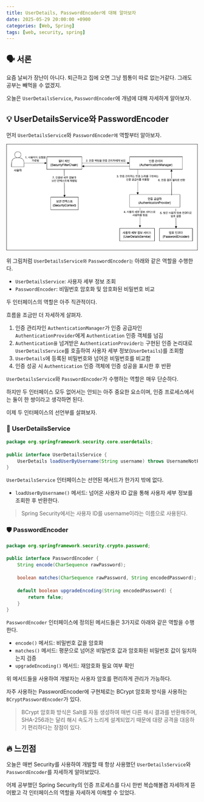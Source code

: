 ```yaml
---
title: UserDetails, PasswordEncoder에 대해 알아보자
date: 2025-05-29 20:00:00 +0900
categories: [Web, Spring]
tags: [web, security, spring]
---
```


## 🗣️ **서론**
요즘 날씨가 장난이 아니다. 퇴근하고 집에 오면 그냥 찜통이 따로 없는거같다.
그래도 공부는 빼먹을 수 없겠지. 

오늘은 `UserDetailsService`, `PasswordEncoder`에 개념에 대해 자세하게 알아보자.

## 💡 **UserDetailsService와 PasswordEncoder**
먼저 `UserDetailsService`와 `PasswordEncoder에` 역할부터 알아보자.

![Spring Security 인증 프로세스](../assets/img/spring-security-basic.drawio.png)

위 그림처럼 `UserDetailsService와` `PasswordEncoder는` 아래와 같은 역할을 수행한다.
- `UserDetailsService`: 사용자 세부 정보 조회
- `PasswordEncoder`: 비밀번호 암호화 및 암호화된 비밀번호 비교

두 인터페이스의 역할은 아주 직관적이다.

흐름을 조금만 더 자세하게 살펴자.
1. 인증 관리자인 `AuthenticationManager`가 인증 공급자인 `AuthenticationProvider`에게 `Authentication` 인증 객체를 넘김
2. `Authentication을` 넘겨받은 `AuthenticationProvider는` 구현된 인증 논리대로 `UserDetailsService`를 호출하여 사용자 세부 정보(`UserDetails`)를 조회함
3. `UserDetails`에 등록된 비밀번호와 넘어온 비밀번호를 비교함
4. 인증 성공 시 `Authentication` 인증 객체에 인증 성공을 표시한 후 반환

`UserDetailsService`와 `PasswordEncoder`가 수행하는 역할은 매우 단순하다.

하지만 두 인터페이스 모두 없어서는 안되는 아주 중요한 요소이며, 인증 프로세스에서는 둘이 한 쌍이라고 생각하면 된다.

이제 두 인터페이스의 선언부를 살펴보자.

### 🔐 **UserDetailsService**
```java
package org.springframework.security.core.userdetails;

public interface UserDetailsService {
    UserDetails loadUserByUsername(String username) throws UsernameNotFoundException;
}
```

`UserDetailsService` 인터페이스는 선언된 메서드가 한가지 밖에 없다.

- `loadUserByUsername()` 메서드: 넘어온 사용자 ID 값을 통해 사용자 세부 정보를 조회한 후 반환한다.

> Spring Security에서는 사용자 ID를 username이라는 이름으로 사용된다.

### 🛡️ **PasswordEncoder**
```java
package org.springframework.security.crypto.password;

public interface PasswordEncoder {
    String encode(CharSequence rawPassword);

    boolean matches(CharSequence rawPassword, String encodedPassword);

    default boolean upgradeEncoding(String encodedPassword) {
        return false;
    }
}
```

`PasswordEncoder` 인터페이스에 정의된 메서드들은 3가지로 아래와 같은 역할을 수행한다.

- `encode()` 메서드: 비밀번호 값을 암호화
- `matches()` 메서드: 평문으로 넘어온 비밀번호 값과 암호화된 비밀번호 값이 일치하는지 검증
- `upgradeEncoding()` 메서드: 재암호화 필요 여부 확인

위 메서드들을 사용하여 개발자는 사용자 암호를 편리하게 관리가 가능하다.

자주 사용하는 PasswordEncoder에 구현체로는 BCrypt 암호화 방식을 사용하는 `BCryptPasswordEncoder`가 있다.

> BCrypt 암호화 방식은 Salt를 자동 생성하여 매번 다른 해시 결과를 반환해주며, SHA-256과는 달리 해시 속도가 느리게 설계되었기 때문에 대량 공격을 대응하기 편리하다는 장점이 있다.

## 🔥 **느낀점**
오늘은 매번 Security를 사용하여 개발할 때 항상 사용했던 `UserDetailsService`와 `PasswordEncoder`를 자세하게 알아보았다. 

어제 공부했던 Spring Security의 인증 프로세스를 다시 한번 복습해볼겸 자세하게 뜯어봤고 각 인터페이스의 역할을 자세하게 이해할 수 있었다.


